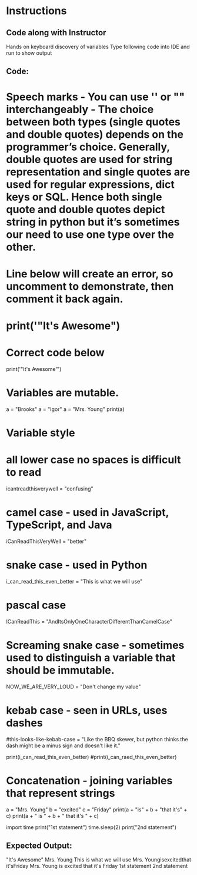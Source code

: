 # Instructions  

 ## Code along with Instructor
 Hands on keyboard discovery of variables
 Type following code into IDE and run to show output

## Code: 
# Speech marks - You can use '' or "" interchangeably - The choice between both types (single quotes and double quotes) depends on the programmer’s choice. Generally, double quotes are used for string representation and single quotes are used for regular expressions, dict keys or SQL. Hence both single quote and double quotes depict string in python but it’s sometimes our need to use one type over the other.

# Line below will create an error, so uncomment to demonstrate, then comment it back again.
# print('"It's Awesome")
# Correct code below
print('"It\'s Awesome"')


# Variables are mutable.
a = "Brooks"
a = "Igor"
a = "Mrs. Young"
print(a)


# Variable style
# all lower case no spaces is difficult to read
icantreadthisverywell = "confusing"
# camel case - used in JavaScript, TypeScript, and Java
iCanReadThisVeryWell = "better"
# snake case - used in Python
i_can_read_this_even_better = "This is what we will use"
# pascal case
ICanReadThis = "AndItsOnlyOneCharacterDifferentThanCamelCase"
# Screaming snake case - sometimes used to distinguish a variable that should be immutable.
NOW_WE_ARE_VERY_LOUD = "Don't change my value"
# kebab case - seen in URLs, uses dashes
#this-looks-like-kebab-case = "Like the BBQ skewer, but python thinks the dash might be a minus sign and doesn't like it."

print(i_can_read_this_even_better)
#print(i_can_raed_this_even_better)


# Concatenation - joining variables that represent strings
a = "Mrs. Young"
b = "excited"
c = "Friday"
print(a + "is" + b + "that it\'s" + c)
print(a + " is " + b + " that it\'s " + c)


import time
print("1st statement")
time.sleep(2)
print("2nd statement")

## Expected Output:
"It's Awesome"
Mrs. Young
This is what we will use
Mrs. Youngisexcitedthat it'sFriday
Mrs. Young is excited that it's Friday
1st statement
2nd statement
